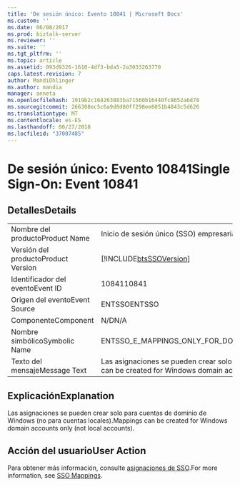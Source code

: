 ```yaml
---
title: 'De sesión único: Evento 10841 | Microsoft Docs'
ms.custom: ''
ms.date: 06/08/2017
ms.prod: biztalk-server
ms.reviewer: ''
ms.suite: ''
ms.tgt_pltfrm: ''
ms.topic: article
ms.assetid: 093d9326-1610-4df3-bda5-2a3033263770
caps.latest.revision: 7
author: MandiOhlinger
ms.author: mandia
manager: anneta
ms.openlocfilehash: 1919b2c164263883ba71560b16440fc8652a6d78
ms.sourcegitcommit: 266308ec5c6a9d8d80ff298ee6051b4843c5d626
ms.translationtype: MT
ms.contentlocale: es-ES
ms.lasthandoff: 06/27/2018
ms.locfileid: "37007485"
---
```

# <a name="single-sign-on-event-10841"></a><span data-ttu-id="6cb5c-102">De sesión único: Evento 10841</span><span class="sxs-lookup"><span data-stu-id="6cb5c-102">Single Sign-On: Event 10841</span></span>
## <a name="details"></a><span data-ttu-id="6cb5c-103">Detalles</span><span class="sxs-lookup"><span data-stu-id="6cb5c-103">Details</span></span>  
  
|                 |                                                                                |
|-----------------|--------------------------------------------------------------------------------|
|  <span data-ttu-id="6cb5c-104">Nombre del producto</span><span class="sxs-lookup"><span data-stu-id="6cb5c-104">Product Name</span></span>   |                           <span data-ttu-id="6cb5c-105">Inicio de sesión único (SSO) empresarial</span><span class="sxs-lookup"><span data-stu-id="6cb5c-105">Enterprise Single Sign-On</span></span>                            |
| <span data-ttu-id="6cb5c-106">Versión del producto</span><span class="sxs-lookup"><span data-stu-id="6cb5c-106">Product Version</span></span> |           [!INCLUDE[btsSSOVersion](../includes/btsssoversion-md.md)]           |
|    <span data-ttu-id="6cb5c-107">Identificador del evento</span><span class="sxs-lookup"><span data-stu-id="6cb5c-107">Event ID</span></span>     |                                     <span data-ttu-id="6cb5c-108">10841</span><span class="sxs-lookup"><span data-stu-id="6cb5c-108">10841</span></span>                                      |
|  <span data-ttu-id="6cb5c-109">Origen del evento</span><span class="sxs-lookup"><span data-stu-id="6cb5c-109">Event Source</span></span>   |                                     <span data-ttu-id="6cb5c-110">ENTSSO</span><span class="sxs-lookup"><span data-stu-id="6cb5c-110">ENTSSO</span></span>                                     |
|    <span data-ttu-id="6cb5c-111">Componente</span><span class="sxs-lookup"><span data-stu-id="6cb5c-111">Component</span></span>    |                                      <span data-ttu-id="6cb5c-112">N/D</span><span class="sxs-lookup"><span data-stu-id="6cb5c-112">N/A</span></span>                                       |
|  <span data-ttu-id="6cb5c-113">Nombre simbólico</span><span class="sxs-lookup"><span data-stu-id="6cb5c-113">Symbolic Name</span></span>  |                   <span data-ttu-id="6cb5c-114">ENTSSO_E_MAPPINGS_ONLY_FOR_DOMAIN_ACCOUNTS</span><span class="sxs-lookup"><span data-stu-id="6cb5c-114">ENTSSO_E_MAPPINGS_ONLY_FOR_DOMAIN_ACCOUNTS</span></span>                   |
|  <span data-ttu-id="6cb5c-115">Texto del mensaje</span><span class="sxs-lookup"><span data-stu-id="6cb5c-115">Message Text</span></span>   | <span data-ttu-id="6cb5c-116">Las asignaciones se pueden crear solo para cuentas de dominio de Windows (no para cuentas locales).</span><span class="sxs-lookup"><span data-stu-id="6cb5c-116">Mappings can be created for Windows domain accounts only (not local accounts).</span></span> |
  
## <a name="explanation"></a><span data-ttu-id="6cb5c-117">Explicación</span><span class="sxs-lookup"><span data-stu-id="6cb5c-117">Explanation</span></span>  
 <span data-ttu-id="6cb5c-118">Las asignaciones se pueden crear solo para cuentas de dominio de Windows (no para cuentas locales).</span><span class="sxs-lookup"><span data-stu-id="6cb5c-118">Mappings can be created for Windows domain accounts only (not local accounts).</span></span>  
  
## <a name="user-action"></a><span data-ttu-id="6cb5c-119">Acción del usuario</span><span class="sxs-lookup"><span data-stu-id="6cb5c-119">User Action</span></span>  
 <span data-ttu-id="6cb5c-120">Para obtener más información, consulte [asignaciones de SSO](../core/sso-mappings.md).</span><span class="sxs-lookup"><span data-stu-id="6cb5c-120">For more information, see [SSO Mappings](../core/sso-mappings.md).</span></span>